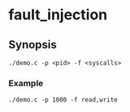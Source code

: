 # fault_injection

## Synopsis
```
./demo.c -p <pid> -f <syscalls>
```

### Example
```
./demo.c -p 1000 -f read,write
```

